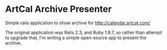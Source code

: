ArtCal Archive Presenter
========================

Simple rails application to show archive for http://calendar.artcat.com/

The original application was Rails 2.3, and Ruby 1.8.7, so rather than attempt to upgrade that,
I'm writing a simple open-source app to present the archive.


